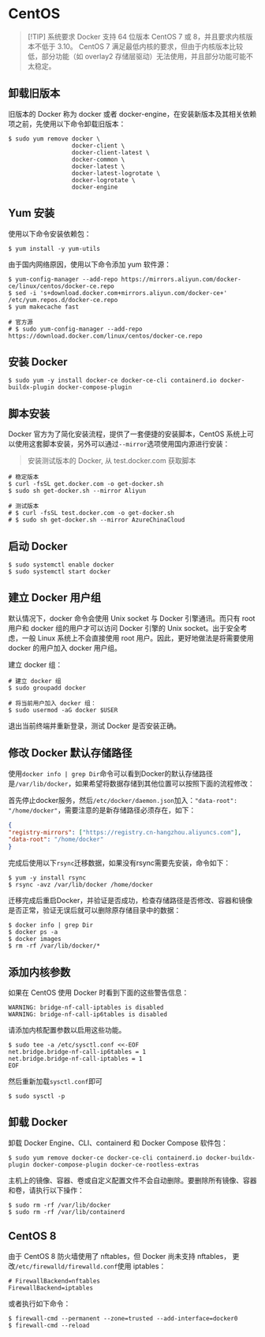 # CentOS
> [!TIP] 系统要求
> Docker 支持 64 位版本 CentOS 7 或 8，并且要求内核版本不低于 3.10。 CentOS 7 满足最低内核的要求，但由于内核版本比较低，部分功能（如 overlay2 存储层驱动）无法使用，并且部分功能可能不太稳定。


## 卸载旧版本
旧版本的 Docker 称为 docker 或者 docker-engine，在安装新版本及其相关依赖项之前，先使用以下命令卸载旧版本：

```shell
$ sudo yum remove docker \
                  docker-client \
                  docker-client-latest \
                  docker-common \
                  docker-latest \
                  docker-latest-logrotate \
                  docker-logrotate \
                  docker-engine
```

## Yum 安装
使用以下命令安装依赖包：
```shell
$ yum install -y yum-utils
```

由于国内网络原因，使用以下命令添加 yum 软件源：
```shell
$ yum-config-manager --add-repo https://mirrors.aliyun.com/docker-ce/linux/centos/docker-ce.repo
$ sed -i 's+download.docker.com+mirrors.aliyun.com/docker-ce+' /etc/yum.repos.d/docker-ce.repo
$ yum makecache fast

# 官方源
# $ sudo yum-config-manager --add-repo https://download.docker.com/linux/centos/docker-ce.repo
```

## 安装 Docker
```shell
$ sudo yum -y install docker-ce docker-ce-cli containerd.io docker-buildx-plugin docker-compose-plugin
```



## 脚本安装
Docker 官方为了简化安装流程，提供了一套便捷的安装脚本，CentOS 系统上可以使用这套脚本安装，另外可以通过`--mirror`选项使用国内源进行安装：
> 安装测试版本的 Docker, 从 test.docker.com 获取脚本
```shell
# 稳定版本
$ curl -fsSL get.docker.com -o get-docker.sh
$ sudo sh get-docker.sh --mirror Aliyun

# 测试版本
# $ curl -fsSL test.docker.com -o get-docker.sh
# $ sudo sh get-docker.sh --mirror AzureChinaCloud
```


## 启动 Docker
```shell
$ sudo systemctl enable docker
$ sudo systemctl start docker
```

## 建立 Docker 用户组
默认情况下，docker 命令会使用 Unix socket 与 Docker 引擎通讯。而只有 root 用户和 docker 组的用户才可以访问 Docker 引擎的 Unix socket。出于安全考虑，一般 Linux 系统上不会直接使用 root 用户。因此，更好地做法是将需要使用 docker 的用户加入 docker 用户组。

建立 docker 组：
```shell
# 建立 docker 组
$ sudo groupadd docker

# 将当前用户加入 docker 组：
$ sudo usermod -aG docker $USER
```
退出当前终端并重新登录，测试 Docker 是否安装正确。

## 修改 Docker 默认存储路径
使用`docker info | grep Dir`命令可以看到Docker的默认存储路径是`/var/lib/docker`，如果希望将数据存储到其他位置可以按照下面的流程修改：


首先停止docker服务，然后`/etc/docker/daemon.json`加入：`"data-root": "/home/docker"`，需要注意的是新存储路径必须存在，如下：

```json
{  
"registry-mirrors": ["https://registry.cn-hangzhou.aliyuncs.com"],
"data-root": "/home/docker"  
}
```
完成后使用以下`rsync`迁移数据，如果没有rsync需要先安装，命令如下：
```shell
$ yum -y install rsync
$ rsync -avz /var/lib/docker /home/docker
```

迁移完成后重启Docker，并验证是否成功，检查存储路径是否修改、容器和镜像是否正常，验证无误后就可以删除原存储目录中的数据：
```shell
$ docker info | grep Dir
$ docker ps -a
$ docker images
$ rm -rf /var/lib/docker/*
```

## 添加内核参数
如果在 CentOS 使用 Docker 时看到下面的这些警告信息：
```shell
WARNING: bridge-nf-call-iptables is disabled
WARNING: bridge-nf-call-ip6tables is disabled
```
请添加内核配置参数以启用这些功能。
```shell
$ sudo tee -a /etc/sysctl.conf <<-EOF
net.bridge.bridge-nf-call-ip6tables = 1
net.bridge.bridge-nf-call-iptables = 1
EOF
```
然后重新加载`sysctl.conf`即可
```shell
$ sudo sysctl -p
```

## 卸载 Docker
卸载 Docker Engine、CLI、containerd 和 Docker Compose 软件包：
```shell
$ sudo yum remove docker-ce docker-ce-cli containerd.io docker-buildx-plugin docker-compose-plugin docker-ce-rootless-extras
```
主机上的镜像、容器、卷或自定义配置文件不会自动删除。要删除所有镜像、容器和卷，请执行以下操作：
```shell
$ sudo rm -rf /var/lib/docker
$ sudo rm -rf /var/lib/containerd
```


## CentOS 8
由于 CentOS 8 防火墙使用了 nftables，但 Docker 尚未支持 nftables， 更改`/etc/firewalld/firewalld.conf`使用 iptables：
```shell
# FirewallBackend=nftables
FirewallBackend=iptables
```
或者执行如下命令：
```shell
$ firewall-cmd --permanent --zone=trusted --add-interface=docker0
$ firewall-cmd --reload
```